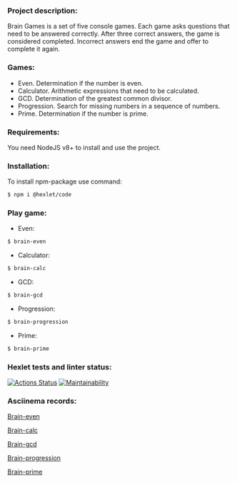 ### Project description:

Brain Games is a set of five console games. Each game asks questions that need to be answered correctly. After three correct answers, the game is considered completed. Incorrect answers end the game and offer to complete it again.

### Games:

- Even. Determination if the number is even.
- Calculator. Arithmetic expressions that need to be calculated.
- GCD. Determination of the greatest common divisor.
- Progression. Search for missing numbers in a sequence of numbers.
- Prime. Determination if the number is prime.

### Requirements:

You need NodeJS v8+ to install and use the project.

### Installation:

To install npm-package use command:

```sh
$ npm i @hexlet/code
```

### Play game:

- Even:

```sh
$ brain-even
```

- Calculator:

```sh
$ brain-calc
```

- GCD:

```sh
$ brain-gcd
```

- Progression:

```sh
$ brain-progression
```

- Prime:

```sh
$ brain-prime
```

### Hexlet tests and linter status:

[![Actions Status](https://github.com/AmiAmichka/frontend-project-44/actions/workflows/hexlet-check.yml/badge.svg)](https://github.com/AmiAmichka/frontend-project-44/actions)
[![Maintainability](https://api.codeclimate.com/v1/badges/ee1f7db9183c1ec8013f/maintainability)](https://codeclimate.com/github/AmiAmichka/frontend-project-44/maintainability)

### Asciinema records:

[Brain-even](https://asciinema.org/a/BGjDXJRPxYfg9OAgZGl7ZDOXX)

[Brain-calc](https://asciinema.org/a/qexgh2OSt5KGaL1gKUmfpIpyd)

[Brain-gcd](https://asciinema.org/a/kA43hii9qaW2MZRZVWOWsuWac)

[Brain-progression](https://asciinema.org/a/z43thDfDrCm8tZjP0fZZtFRz3)

[Brain-prime](https://asciinema.org/a/qUQlxh5oufFjCH1EsTqpfELw7)
